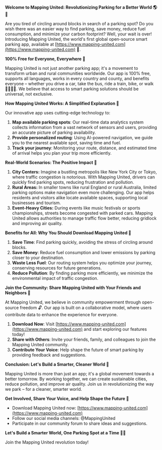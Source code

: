 **Welcome to Mapping United: Revolutionizing Parking for a Better World 🌎🚗**

Are you tired of circling around blocks in search of a parking spot? Do you wish there was an easier way to find parking, save money, reduce fuel consumption, and minimize your carbon footprint? Well, your wait is over! Introducing Mapping United, the world's first global open-source smart parking app, available at [https://www.mapping-united.com](https://www.mapping-united.com) 📲.

**100% Free for Everyone, Everywhere 🌟**

Mapping United is not just another parking app; it's a movement to transform urban and rural communities worldwide. Our app is 100% free, supports all languages, works in every country and county, and benefits everyone – whether you drive a car, take the bus, ride a train, bike, or walk 🚶‍♀️🚴‍♂️. We believe that access to smart parking solutions should be universal, not exclusive.

**How Mapping United Works: A Simplified Explanation 🤔**

Our innovative app uses cutting-edge technology to:

1. **Map available parking spots**: Our real-time data analytics system collects information from a vast network of sensors and users, providing an accurate picture of parking availability.
2. **Provide personalized routing**: Using AI-powered navigation, we guide you to the nearest available spot, saving time and fuel.
3. **Track your journey**: Monitoring your route, distance, and estimated time of arrival helps you plan your trip more efficiently.

**Real-World Scenarios: The Positive Impact 🌟**

1. **City Centers:** Imagine a bustling metropolis like New York City or Tokyo, where traffic congestion is notorious. With Mapping United, drivers can quickly find parking spots, reducing frustration and pollution.
2. **Rural Areas:** In smaller towns like rural England or rural Australia, limited parking options make navigation even more challenging. Our app helps residents and visitors alike locate available spaces, supporting local businesses and tourism.
3. **Event-Heavy Cities:** During events like music festivals or sports championships, streets become congested with parked cars. Mapping United allows authorities to manage traffic flow better, reducing gridlock and improving air quality.

**Benefits for All: Why You Should Download Mapping United 📱**

1. **Save Time**: Find parking quickly, avoiding the stress of circling around blocks.
2. **Save Money**: Reduce fuel consumption and lower emissions by parking closer to your destination.
3. **Waste Less Fuel**: Our routing system helps you optimize your journey, conserving resources for future generations.
4. **Reduce Pollution**: By finding parking more efficiently, we minimize the environmental impact of traffic congestion.

**Join the Community: Share Mapping United with Your Friends and Neighbors 🤝**

At Mapping United, we believe in community empowerment through open-source freedom 🔓. Our app is built on a collaborative model, where users contribute data to enhance the experience for everyone.

1. **Download Now**: Visit [https://www.mapping-united.com](https://www.mapping-united.com) and start exploring our features today!
2. **Share with Others**: Invite your friends, family, and colleagues to join the Mapping United community.
3. **Contribute Your Voice**: Help shape the future of smart parking by providing feedback and suggestions.

**Conclusion: Let's Build a Smarter, Cleaner World 🌈**

Mapping United is more than just an app; it's a global movement towards a better tomorrow. By working together, we can create sustainable cities, reduce pollution, and improve air quality. Join us in revolutionizing the way we park – for a cleaner, smarter world.

**Get Involved, Share Your Voice, and Help Shape the Future 🌟**

* Download Mapping United now: [https://www.mapping-united.com](https://www.mapping-united.com)
* Follow our social media channels: @MappingUnited
* Participate in our community forum to share ideas and suggestions.

**Let's Build a Smarter World, One Parking Spot at a Time 🚗💪**

Join the Mapping United revolution today!